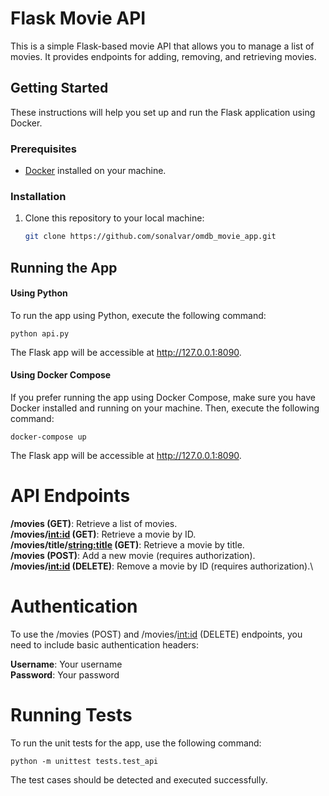 # Flask Movie API

This is a simple Flask-based movie API that allows you to manage a list of movies. It provides endpoints for adding, removing, and retrieving movies.

## Getting Started

These instructions will help you set up and run the Flask application using Docker.

### Prerequisites

- [Docker](https://www.docker.com/get-started) installed on your machine.

### Installation

1. Clone this repository to your local machine:

   ```bash
   git clone https://github.com/sonalvar/omdb_movie_app.git
   ```

## Running the App
#### Using Python
To run the app using Python, execute the following command:

```
python api.py
```
The Flask app will be accessible at http://127.0.0.1:8090.

#### Using Docker Compose
If you prefer running the app using Docker Compose, make sure you have Docker installed and running on your machine. Then, execute the following command:

```
docker-compose up
```
The Flask app will be accessible at http://127.0.0.1:8090.

# API Endpoints
**/movies (GET)**: Retrieve a list of movies.\
**/movies/<int:id> (GET)**: Retrieve a movie by ID.\
**/movies/title/<string:title> (GET)**: Retrieve a movie by title.\
**/movies (POST)**: Add a new movie (requires authorization).\
**/movies/<int:id> (DELETE)**: Remove a movie by ID (requires authorization).\

# Authentication
To use the /movies (POST) and /movies/<int:id> (DELETE) endpoints, you need to include basic authentication headers:

**Username**: Your username\
**Password**: Your password

# Running Tests
To run the unit tests for the app, use the following command:
```
python -m unittest tests.test_api
```
The test cases should be detected and executed successfully.
